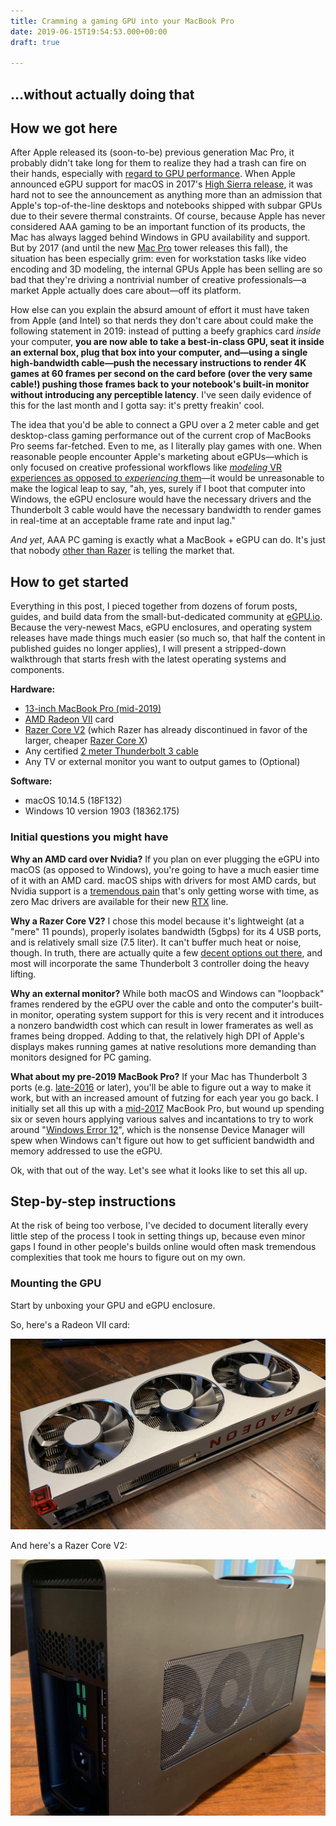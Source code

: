 ```yaml
---
title: Cramming a gaming GPU into your MacBook Pro
date: 2019-06-15T19:54:53.000+00:00
draft: true

---
```

## …without actually doing that

## How we got here

After Apple released its (soon-to-be) previous generation Mac Pro, it probably didn't take long for them to realize they had a trash can fire on their hands, especially with [regard to GPU performance](https://marco.org/2019/06/09/apple-is-listening). When Apple announced eGPU support for macOS in 2017's [High Sierra release](https://web.archive.org/web/20170731114535/https://www.apple.com/macos/high-sierra-preview/), it was hard not to see the announcement as anything more than an admission that Apple's top-of-the-line desktops and notebooks shipped with subpar GPUs due to their severe thermal constraints. Of course,  because Apple has never considered AAA gaming to be an important function of its products, the Mac has always lagged behind Windows in GPU availability and support. But by 2017 (and until the new [Mac Pro](https://www.imore.com/mac-pro-2019-everything-you-need-know) tower releases this fall), the situation has been especially grim: even for workstation tasks like video encoding and 3D modeling, the internal GPUs Apple has been selling are so bad that they're driving a nontrivial number of creative professionals—a market Apple actually does care about—off its platform.

How else can you explain the absurd amount of effort it must have taken from Apple (and Intel) so that nerds they don't care about could make the following statement in 2019: instead of putting a beefy graphics card _inside_ your computer, **you are now able to take a best-in-class GPU, seat it inside an external box, plug that box into your computer, and—using a single high-bandwidth cable—push the necessary instructions to render 4K games at 60 frames per second on the card before (over the very same cable!) pushing those frames back to your notebook's built-in monitor without introducing any perceptible latency**. I've seen daily evidence of this for the last month and I gotta say: it's pretty freakin' cool. 

The idea that you'd be able to connect a GPU over a 2 meter cable and get desktop-class gaming performance out of the current crop of MacBooks Pro seems far-fetched. Even to me, as I literally play games with one. When reasonable people encounter Apple's marketing about eGPUs—which is only focused on creative professional workflows like [_modeling_ VR experiences as opposed to _experiencing_ them](https://www.youtube.com/watch?v=S48T-cOG0ks)—it would be unreasonable to make the logical leap to say, "ah, yes, surely if I boot that computer into Windows, the eGPU enclosure would have the necessary drivers and the Thunderbolt 3 cable would have the necessary bandwidth to render games in real-time at an acceptable frame rate and input lag." 

_And yet_, AAA PC gaming is exactly what a MacBook + eGPU can do. It's just that nobody [other than Razer](https://www.razer.com/gaming-laptops/razer-core-x) is telling the market that.

## How to get started

Everything in this post, I pieced together from dozens of forum posts, guides, and build data from the small-but-dedicated community at [eGPU.io](https://egpu.io). Because the very-newest Macs, eGPU enclosures, and operating system releases have made things much easier (so much so, that half the content in published guides no longer applies), I will present a stripped-down walkthrough that starts fresh with the latest operating systems and components.

**Hardware:**

* [13-inch MacBook Pro (mid-2019)](https://everymac.com/systems/apple/macbook_pro/specs/macbook-pro-core-i5-2.4-quad-core-13-mid-2019-touch-bar-specs.html)
* [AMD Radeon VII](https://www.amd.com/en/products/graphics/amd-radeon-vii) card
* [Razer Core V2](https://www.amazon.com/Razer-Core-V2-Thunderbolt-Enclosure/dp/B0791ZCH4Q) (which Razer has already discontinued in favor of the larger, cheaper [Razer Core X](https://www.razer.com/gaming-laptops/razer-core-x))
* Any certified [2 meter Thunderbolt 3 cable](https://www.amazon.com/gp/product/B01H5QF2TK/ref=ppx_yo_dt_b_search_asin_title?ie=UTF8&psc=1)
* Any TV or external monitor you want to output games to (Optional)

**Software:** 

* macOS 10.14.5 (18F132)
* Windows 10 version 1903 (18362.175)

### Initial questions you might have

**Why an AMD card over Nvidia?** If you plan on ever plugging the eGPU into macOS (as opposed to Windows), you're going to have a much easier time of it with an AMD card. macOS ships with drivers for most AMD cards, but Nvidia support is a [tremendous pain](https://egpu.io/forums/mac-setup/wip-nvidia-egpu-support-for-high-sierra/) that's only getting worse with time, as zero Mac drivers are available for their new [RTX](https://www.nvidia.com/en-us/geforce/20-series/) line.

**Why a Razer Core V2?** I chose this model because it's lightweight (at a "mere" 11 pounds), properly isolates bandwidth (5gbps) for its 4 USB ports, and is relatively small size (7.5 liter). It can't buffer much heat or noise, though. In truth, there are actually quite a few [decent options out there](https://egpu.io/external-gpu-buyers-guide-2019/), and most will incorporate the same Thunderbolt 3 controller doing the heavy lifting.

**Why an external monitor?** While both macOS and Windows can "loopback" frames rendered by the eGPU over the cable and onto the computer's built-in monitor, operating system support for this is very recent and it introduces a nonzero bandwidth cost which can result in lower framerates as well as frames being dropped. Adding to that, the relatively high DPI of Apple's displays makes running games at native resolutions more demanding than monitors designed for PC gaming.

**What about my pre-2019 MacBook Pro?** If your Mac has Thunderbolt 3 ports (e.g. [late-2016](https://everymac.com/systems/apple/macbook_pro/specs/macbook-pro-core-i5-2.0-13-late-2016-retina-display-no-touch-bar-specs.html) or later), you'll be able to figure out a way to make it work, but with an increased amount of futzing for each year you go back. I initially set all this up with a [mid-2017](https://everymac.com/systems/apple/macbook_pro/specs/macbook-pro-core-i5-2.3-13-mid-2017-retina-display-no-touch-bar-specs.html) MacBook Pro, but wound up spending six or seven hours applying various salves and incantations to try to work around "[Windows Error 12](https://egpu.io/forums/pc-setup/2016-macbook-pro-solving-egpu-error-12-in-windows-10/)", which is the nonsense Device Manager will spew when Windows can't figure out how to get sufficient bandwidth and memory addressed to use the eGPU.

Ok, with that out of the way. Let's see what it looks like to set this all up.

## Step-by-step instructions

At the risk of being too verbose, I've decided to document literally every little step of the process I took in setting things up, because even minor gaps I found in other people's builds online would often mask tremendous complexities that took me hours to figure out on my own.

### Mounting the GPU

Start by unboxing your GPU and eGPU enclosure.

So, here's a Radeon VII card:

![Radeon VII card](/uploads/IMG_4111.jpg)

And here's a Razer Core V2:

![](/uploads/IMG_4113.jpg)